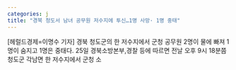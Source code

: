 ```yaml
---
categories: j
title: "경북 청도서 남녀 공무원 저수지에 투신…1명 사망· 1명 중태"
---
```

[헤럴드경제=이명수 기자] 경북 청도군의 한 저수지에서 군청 공무원 2명이 물에 빠져 1명이 숨지고 1명은 중태다. 25일 경북소방본부,경찰 등에 따르면 전날 오후 9시 18분쯤 청도군 각남면 한 저수지에서 군청 소